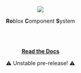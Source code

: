 <p align="center"><img src="https://user-images.githubusercontent.com/2489210/62466698-f44d6600-b75f-11e9-80f1-19fbec20e89c.png"></p>

<p align="center">
  <b>Ro</b>blox
  <b>C</b>omponent
  <b>S</b>ystem
</p>
<br><br>
<p align="center">
  <a href="https://rocs-rbx.github.io/Rocs/#rocs"><b>Read the Docs</b></a>
</p>
<p align="center">
  ⚠️ Unstable pre-release! ⚠️
</p>
